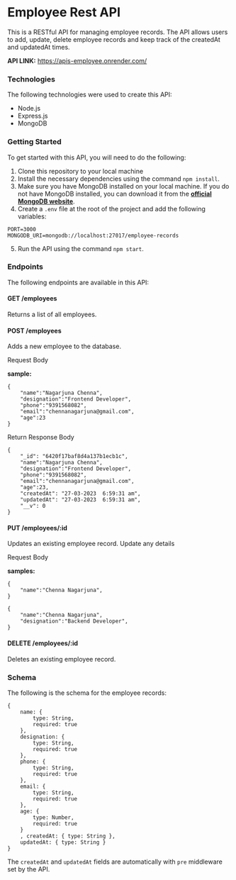 # Employee Rest API

This is a RESTful API for managing employee records. The API allows users to add, update, delete employee records and keep track of the createdAt and updatedAt times.

**API LINK:** https://apis-employee.onrender.com/

### Technologies

The following technologies were used to create this API:

- Node.js
- Express.js
- MongoDB

### Getting Started

To get started with this API, you will need to do the following:

1. Clone this repository to your local machine
2. Install the necessary dependencies using the command `npm install`.
3. Make sure you have MongoDB installed on your local machine. If you do not have MongoDB installed, you can download it from the [**official MongoDB website**](https://www.mongodb.com/).
4. Create a `.env` file at the root of the project and add the following variables:

```
PORT=3000
MONGODB_URI=mongodb://localhost:27017/employee-records
```

5. Run the API using the command `npm start`.

### Endpoints

The following endpoints are available in this API:

#### GET /employees

Returns a list of all employees.

#### POST /employees

Adds a new employee to the database.

Request Body

**sample:**

```
{
    "name":"Nagarjuna Chenna",
    "designation":"Frontend Developer",
    "phone":"9391568082",
    "email":"chennanagarjuna@gmail.com",
    "age":23
}
```

Return Response Body

```
{
    "_id": "6420f17baf8d4a137b1ecb1c",
    "name":"Nagarjuna Chenna",
    "designation":"Frontend Developer",
    "phone":"9391568082",
    "email":"chennanagarjuna@gmail.com",
    "age":23,
    "createdAt": "27-03-2023  6:59:31 am",
    "updatedAt": "27-03-2023  6:59:31 am",
    "__v": 0
}
```

#### PUT /employees/:id

Updates an existing employee record.
Update any details

Request Body

**samples:**

```
{
    "name":"Chenna Nagarjuna",
}
```

```
{
    "name":"Chenna Nagarjuna",
    "designation":"Backend Developer",
}
```

#### DELETE /employees/:id

Deletes an existing employee record.

### Schema

The following is the schema for the employee records:

```
{
    name: {
        type: String,
        required: true
    },
    designation: {
        type: String,
        required: true
    },
    phone: {
        type: String,
        required: true
    },
    email: {
        type: String,
        required: true
    },
    age: {
        type: Number,
        required: true
    }
    , createdAt: { type: String },
    updatedAt: { type: String }
}
```

The `createdAt` and `updatedAt` fields are automatically with `pre` middleware set by the API.
